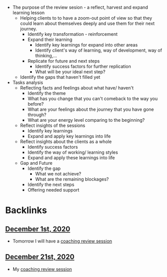 - The purpose of the review sesion - a reflect, harvest and expand learning lesson
    - Helping clients to to have a zoom-out point of view so that they could learn about themselves deeply and use them for their next journey. 
        - Identify key transformation - reinforcement
        - Expand their learning
            - Identify key learnings for expand into other areas
            - Identify client's way of learning, way of development, way of thinking,...
        - Replicate for future and next steps
            - Identify success factors for further replication
            - What will be your ideal next step?
    - Identify the gaps that haven't filled yet
- Tasks analysis
    - Reflecting facts and feelings about what have/ haven't 
        - Identify the theme
        - What has you change that you can't comeback to the way you before?
        - What are your feelings about the journey that you have gone through?
        - What are your energy level comparing to the beginning?
    - Reflect insights of the sessions
        - Identify key learnings
        - Expand and apply key learnings into life
    - Reflect insights about the clients as a whole
        - Identify success factors
        - Identify the way of working/ learning styles
        - Expand and apply these learnings into life
    - Gap and Future
        - Identify the gap
            - What we not achieve?
            - What are the remaining blockages?
        - Identify the next steps
        - Offering needed support

# Backlinks
## [December 1st, 2020](<December 1st, 2020.md>)
- Tomorrow I will have a [coaching review session](<coaching review session.md>)

## [December 21st, 2020](<December 21st, 2020.md>)
- My [coaching review session](<coaching review session.md>)

